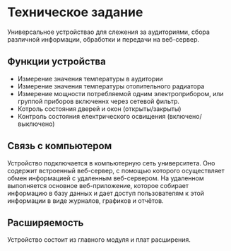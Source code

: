 Техническое задание
===================
Универсальное устройствао для слежения за аудиториями, сбора различной информации, обработки и передачи на веб-сервер.

Функции устройства
------------------
* Измерение значения температуры в аудитории
* Измерение значения температуры отопительного радиатора
* Измерение мощности потребляемой одним электроприбором, или группой приборов включеннх через сетевой фильтр.
* Котроль состояния дверей и окон (открыты/закрыты)
* Контроль состояния електрического освищения (включено/выключено)

Связь с компьютером
-------------------
Устройство подключается в компьютерную сеть университета. Оно содержит встроенный веб-сервер, с помощью 
которого осуществляет обмен информацией с удаленным веб-сервером. На удаленном выполняется основное 
веб-приложение, которое собирает информацию в базу данных и дает доступ пользователям к этой информации 
в виде журналов, графиков и отчётов.

Расширяемость
-------------
Устройство состоит из главного модуля и плат расширения.

